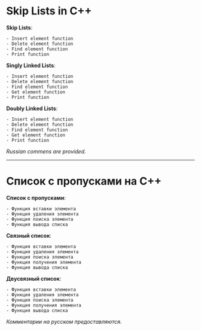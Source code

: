 # Skip Lists in C++

**Skip Lists**:

    - Insert element function
    - Delete element function
    - Find element function
    - Print function

**Singly Linked Lists**:

    - Insert element function
    - Delete element function
    - Find element function
    - Get element function
    - Print function

**Doubly Linked Lists**:

    - Insert element function
    - Delete element function
    - Find element function
    - Get element function
    - Print function

*Russian commens are provided.* 

____

# Список с пропусками на C++

**Список с пропусками**:

    - Функция вставки элемента
    - Функция удаления элемента
    - Функция поиска элемента
    - Функция вывода списка

**Связный  список**:

    - Функция вставки элемента
    - Функция удаления элемента
    - Функция поиска элемента
    - Функция получения элемента
    - Функция вывода списка

**Двусвязный список**:

    - Функция вставки элемента
    - Функция удаления элемента
    - Функция поиска элемента
    - Функция получения элемента
    - Функция вывода списка

*Комментарии на русском предоставляются.*
